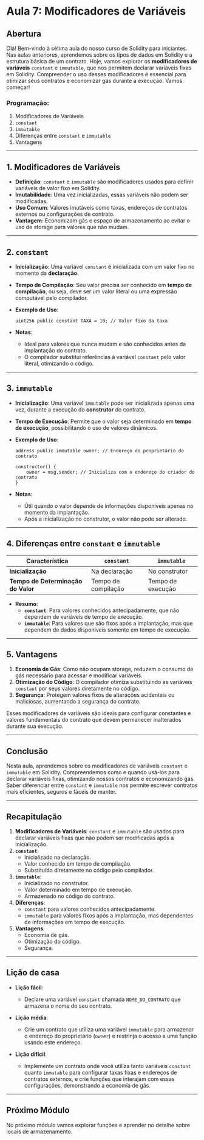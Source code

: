 # Aula 7: **Modificadores de Variáveis**

## Abertura

Olá! Bem-vindo à sétima aula do nosso curso de Solidity para iniciantes. Nas aulas anteriores, aprendemos sobre os tipos de dados em Solidity e a estrutura básica de um contrato. Hoje, vamos explorar os **modificadores de variáveis** `constant` e `immutable`, que nos permitem declarar variáveis fixas em Solidity. Compreender o uso desses modificadores é essencial para otimizar seus contratos e economizar gás durante a execução. Vamos começar!

### Programação:

1. Modificadores de Variáveis
2. `constant`
3. `immutable`
4. Diferenças entre `constant` e `immutable`
5. Vantagens

---

## 1. Modificadores de Variáveis

- **Definição**: `constant` e `immutable` são modificadores usados para definir variáveis de valor fixo em Solidity.
- **Imutabilidade**: Uma vez inicializadas, essas variáveis não podem ser modificadas.
- **Uso Comum**: Valores imutáveis como taxas, endereços de contratos externos ou configurações de contrato.
- **Vantagem**: Economizam gás e espaço de armazenamento ao evitar o uso de storage para valores que não mudam.

---

## 2. `constant`

- **Inicialização**: Uma variável `constant` é inicializada com um valor fixo no momento da **declaração**.
- **Tempo de Compilação**: Seu valor precisa ser conhecido em **tempo de compilação**, ou seja, deve ser um valor literal ou uma expressão computável pelo compilador.
- **Exemplo de Uso**:

  ```solidity
  uint256 public constant TAXA = 10; // Valor fixo da taxa
  ```

- **Notas**:
  - Ideal para valores que nunca mudam e são conhecidos antes da implantação do contrato.
  - O compilador substitui referências à variável `constant` pelo valor literal, otimizando o código.

---

## 3. `immutable`

- **Inicialização**: Uma variável `immutable` pode ser inicializada apenas uma vez, durante a execução do **construtor** do contrato.
- **Tempo de Execução**: Permite que o valor seja determinado em **tempo de execução**, possibilitando o uso de valores dinâmicos.
- **Exemplo de Uso**:

  ```solidity
  address public immutable owner; // Endereço do proprietário do contrato

  constructor() {
      owner = msg.sender; // Inicializa com o endereço do criador do contrato
  }
  ```

- **Notas**:
  - Útil quando o valor depende de informações disponíveis apenas no momento da implantação.
  - Após a inicialização no construtor, o valor não pode ser alterado.

---

## 4. Diferenças entre `constant` e `immutable`

| Característica                        | `constant`                 | `immutable`                 |
|---------------------------------------|----------------------------|-----------------------------|
| **Inicialização**                     | Na declaração              | No construtor               |
| **Tempo de Determinação do Valor**    | Tempo de compilação        | Tempo de execução           |

- **Resumo**:
  - **`constant`**: Para valores conhecidos antecipadamente, que não dependem de variáveis de tempo de execução.
  - **`immutable`**: Para valores que são fixos após a implantação, mas que dependem de dados disponíveis somente em tempo de execução.

---

## 5. Vantagens

1. **Economia de Gás**: Como não ocupam storage, reduzem o consumo de gás necessário para acessar e modificar variáveis.
2. **Otimização do Código**: O compilador otimiza substituindo as variáveis `constant` por seus valores diretamente no código.
3. **Segurança**: Protegem valores fixos de alterações acidentais ou maliciosas, aumentando a segurança do contrato.

Esses modificadores de variáveis são ideais para configurar constantes e valores fundamentais do contrato que devem permanecer inalterados durante sua execução.

---

## Conclusão

Nesta aula, aprendemos sobre os modificadores de variáveis `constant` e `immutable` em Solidity. Compreendemos como e quando usá-los para declarar variáveis fixas, otimizando nossos contratos e economizando gás. Saber diferenciar entre `constant` e `immutable` nos permite escrever contratos mais eficientes, seguros e fáceis de manter.

---

## Recapitulação

1. **Modificadores de Variáveis**: `constant` e `immutable` são usados para declarar variáveis fixas que não podem ser modificadas após a inicialização.
2. **`constant`**:
   - Inicializado na declaração.
   - Valor conhecido em tempo de compilação.
   - Substituído diretamente no código pelo compilador.
3. **`immutable`**:
   - Inicializado no construtor.
   - Valor determinado em tempo de execução.
   - Armazenado no código do contrato.
4. **Diferenças**:
   - `constant` para valores conhecidos antecipadamente.
   - `immutable` para valores fixos após a implantação, mas dependentes de informações em tempo de execução.
5. **Vantagens**:
   - Economia de gás.
   - Otimização do código.
   - Segurança.

---

## Lição de casa

- **Lição fácil**:
  - Declare uma variável `constant` chamada `NOME_DO_CONTRATO` que armazena o nome do seu contrato.

- **Lição média**:
  - Crie um contrato que utiliza uma variável `immutable` para armazenar o endereço do proprietário (`owner`) e restrinja o acesso a uma função usando este endereço.

- **Lição difícil**:
  - Implemente um contrato onde você utiliza tanto variáveis `constant` quanto `immutable` para configurar taxas fixas e endereços de contratos externos, e crie funções que interajam com essas configurações, demonstrando a economia de gás.

---

## Próximo Módulo

No próximo módulo vamos explorar funções e aprender no detalhe sobre locais de armazenamento.